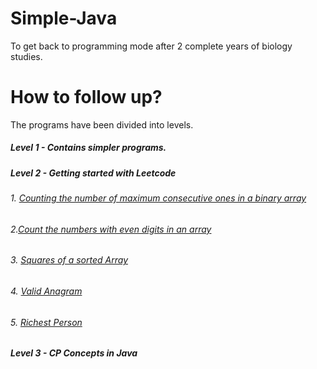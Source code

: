 # Simple-Java
To get back to programming mode after 2 complete years of biology studies.
# How to follow up?
The programs have been divided into levels. 
##### Level 1 - Contains simpler programs. 
##### Level 2 - Getting started with Leetcode 
###### 1. [Counting the number of maximum consecutive ones in a binary array](https://github.com/cupoglee/Simple-Java/blob/main/level-1/maximum%20consecutive%201s%20in%20binary%20array%20(LC-1))        
###### 2.[Count the numbers with even digits in an array](https://github.com/cupoglee/Simple-Java/blob/main/Counting%20the%20numbers%20with%20even%20digits%20in%20an%20array.java)
###### 3. [Squares of a sorted Array](https://github.com/cupoglee/Simple-Java/blob/main/sort%20the%20squares%20of%20each%20number%20of%20an%20array.java)
###### 4. [Valid Anagram](https://github.com/cupoglee/Simple-Java/blob/main/Valid%20Anagram)
###### 5. [Richest Person](https://github.com/cupoglee/Simple-Java/blob/main/Richest%20Person)
##### Level 3 - CP Concepts in Java
